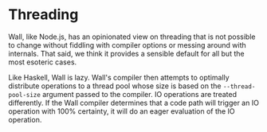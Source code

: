 # Threading

Wall, like Node.js, has an opinionated view on threading that is not possible to change without fiddling with compiler options or messing around with internals.  That said, we think it provides a sensible default for all but the most esoteric cases.

Like Haskell, Wall is lazy.  Wall's compiler then attempts to optimally distribute operations to a thread pool whose size is based on the `--thread-pool-size` argument passed to the compiler. IO operations are treated differently.  If the Wall compiler determines that a code path will trigger an IO operation with 100% certainty, it will do an eager evaluation of the IO operation.
